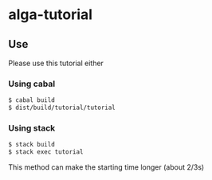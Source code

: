 # alga-tutorial

## Use

Please use this tutorial either

### Using cabal
```Bash
$ cabal build
$ dist/build/tutorial/tutorial
```

### Using stack
```Bash
$ stack build
$ stack exec tutorial
```

This method can make the starting time longer (about 2/3s)
